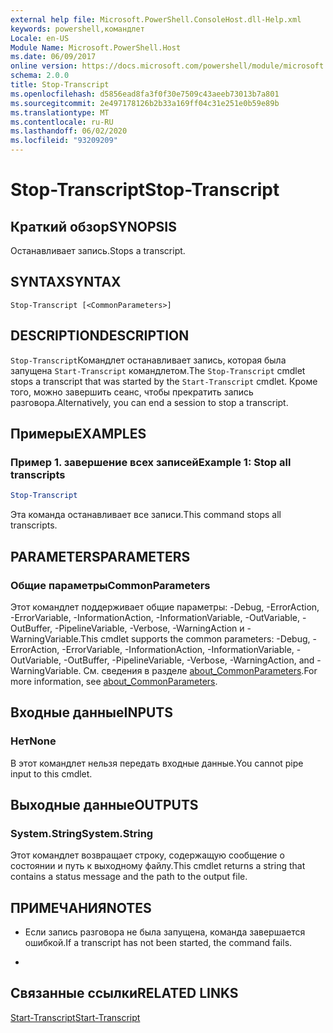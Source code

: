 ```yaml
---
external help file: Microsoft.PowerShell.ConsoleHost.dll-Help.xml
keywords: powershell,командлет
Locale: en-US
Module Name: Microsoft.PowerShell.Host
ms.date: 06/09/2017
online version: https://docs.microsoft.com/powershell/module/microsoft.powershell.host/stop-transcript?view=powershell-7&WT.mc_id=ps-gethelp
schema: 2.0.0
title: Stop-Transcript
ms.openlocfilehash: d5856ead8fa3f0f30e7509c43aeeb73013b7a801
ms.sourcegitcommit: 2e497178126b2b33a169ff04c31e251e0b59e89b
ms.translationtype: MT
ms.contentlocale: ru-RU
ms.lasthandoff: 06/02/2020
ms.locfileid: "93209209"
---
```

# <span data-ttu-id="f7893-103">Stop-Transcript</span><span class="sxs-lookup"><span data-stu-id="f7893-103">Stop-Transcript</span></span>

## <span data-ttu-id="f7893-104">Краткий обзор</span><span class="sxs-lookup"><span data-stu-id="f7893-104">SYNOPSIS</span></span>
<span data-ttu-id="f7893-105">Останавливает запись.</span><span class="sxs-lookup"><span data-stu-id="f7893-105">Stops a transcript.</span></span>

## <span data-ttu-id="f7893-106">SYNTAX</span><span class="sxs-lookup"><span data-stu-id="f7893-106">SYNTAX</span></span>

```
Stop-Transcript [<CommonParameters>]
```

## <span data-ttu-id="f7893-107">DESCRIPTION</span><span class="sxs-lookup"><span data-stu-id="f7893-107">DESCRIPTION</span></span>

<span data-ttu-id="f7893-108">`Stop-Transcript`Командлет останавливает запись, которая была запущена `Start-Transcript` командлетом.</span><span class="sxs-lookup"><span data-stu-id="f7893-108">The `Stop-Transcript` cmdlet stops a transcript that was started by the `Start-Transcript` cmdlet.</span></span>
<span data-ttu-id="f7893-109">Кроме того, можно завершить сеанс, чтобы прекратить запись разговора.</span><span class="sxs-lookup"><span data-stu-id="f7893-109">Alternatively, you can end a session to stop a transcript.</span></span>

## <span data-ttu-id="f7893-110">Примеры</span><span class="sxs-lookup"><span data-stu-id="f7893-110">EXAMPLES</span></span>

### <span data-ttu-id="f7893-111">Пример 1. завершение всех записей</span><span class="sxs-lookup"><span data-stu-id="f7893-111">Example 1: Stop all transcripts</span></span>

```powershell
Stop-Transcript
```

<span data-ttu-id="f7893-112">Эта команда останавливает все записи.</span><span class="sxs-lookup"><span data-stu-id="f7893-112">This command stops all transcripts.</span></span>

## <span data-ttu-id="f7893-113">PARAMETERS</span><span class="sxs-lookup"><span data-stu-id="f7893-113">PARAMETERS</span></span>

### <span data-ttu-id="f7893-114">Общие параметры</span><span class="sxs-lookup"><span data-stu-id="f7893-114">CommonParameters</span></span>

<span data-ttu-id="f7893-115">Этот командлет поддерживает общие параметры: -Debug, -ErrorAction, -ErrorVariable, -InformationAction, -InformationVariable, -OutVariable, -OutBuffer, -PipelineVariable, -Verbose, -WarningAction и -WarningVariable.</span><span class="sxs-lookup"><span data-stu-id="f7893-115">This cmdlet supports the common parameters: -Debug, -ErrorAction, -ErrorVariable, -InformationAction, -InformationVariable, -OutVariable, -OutBuffer, -PipelineVariable, -Verbose, -WarningAction, and -WarningVariable.</span></span> <span data-ttu-id="f7893-116">См. сведения в разделе [about_CommonParameters](https://go.microsoft.com/fwlink/?LinkID=113216).</span><span class="sxs-lookup"><span data-stu-id="f7893-116">For more information, see [about_CommonParameters](https://go.microsoft.com/fwlink/?LinkID=113216).</span></span>

## <span data-ttu-id="f7893-117">Входные данные</span><span class="sxs-lookup"><span data-stu-id="f7893-117">INPUTS</span></span>

### <span data-ttu-id="f7893-118">Нет</span><span class="sxs-lookup"><span data-stu-id="f7893-118">None</span></span>

<span data-ttu-id="f7893-119">В этот командлет нельзя передать входные данные.</span><span class="sxs-lookup"><span data-stu-id="f7893-119">You cannot pipe input to this cmdlet.</span></span>

## <span data-ttu-id="f7893-120">Выходные данные</span><span class="sxs-lookup"><span data-stu-id="f7893-120">OUTPUTS</span></span>

### <span data-ttu-id="f7893-121">System.String</span><span class="sxs-lookup"><span data-stu-id="f7893-121">System.String</span></span>

<span data-ttu-id="f7893-122">Этот командлет возвращает строку, содержащую сообщение о состоянии и путь к выходному файлу.</span><span class="sxs-lookup"><span data-stu-id="f7893-122">This cmdlet returns a string that contains a status message and the path to the output file.</span></span>

## <span data-ttu-id="f7893-123">ПРИМЕЧАНИЯ</span><span class="sxs-lookup"><span data-stu-id="f7893-123">NOTES</span></span>

* <span data-ttu-id="f7893-124">Если запись разговора не была запущена, команда завершается ошибкой.</span><span class="sxs-lookup"><span data-stu-id="f7893-124">If a transcript has not been started, the command fails.</span></span>

*

## <span data-ttu-id="f7893-125">Связанные ссылки</span><span class="sxs-lookup"><span data-stu-id="f7893-125">RELATED LINKS</span></span>

[<span data-ttu-id="f7893-126">Start-Transcript</span><span class="sxs-lookup"><span data-stu-id="f7893-126">Start-Transcript</span></span>](Start-Transcript.md)
